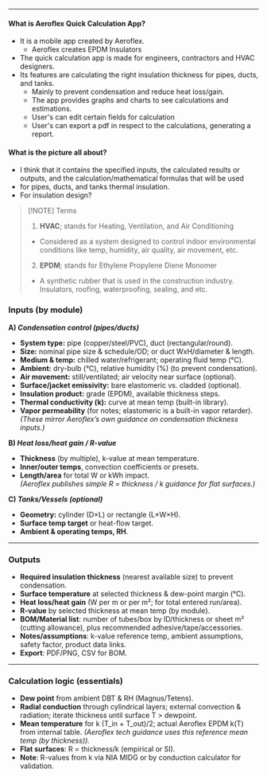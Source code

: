 
---

#### What is Aeroflex Quick Calculation App?
- It is a mobile app created by Aeroflex.
	- Aeroflex creates EPDM Insulators
- The quick calculation app is made for engineers, contractors and HVAC designers.
- Its features are calculating the right insulation thickness for pipes, ducts, and tanks.
	- Mainly to prevent condensation and reduce heat loss/gain.
	- The app provides graphs and charts to see calculations and estimations.
	- User's can edit certain fields for calculation
	- User's can export a pdf in respect to the calculations, generating a report.

#### What is the picture all about?
- I think that it contains the specified inputs, the calculated results or outputs, and the calculation/mathematical formulas that will be used
- for pipes, ducts, and tanks thermal insulation.
- For insulation design?


> [!NOTE] Terms
> 1. **HVAC**; stands for Heating, Ventilation, and Air Conditioning
> 	- Considered as a system designed to control indoor environmental conditions like temp, humidity, air quality, air movement, etc.
> 2. **EPDM**; stands for Ethylene Propylene Diene Monomer
> 	- A synthetic rubber that is used in the construction industry. Insulators, roofing, waterproofing, sealing, and etc.



### Inputs (by module)

**A) *Condensation control (pipes/ducts)***
- **System type:** pipe (copper/steel/PVC), duct (rectangular/round).
- **Size:** nominal pipe size & schedule/OD; or duct WxH/diameter & length.
- **Medium & temp:** chilled water/refrigerant; operating fluid temp (°C).
- **Ambient:** dry-bulb (°C), relative humidity (%) (to prevent condensation).
- **Air movement:** still/ventilated; air velocity near surface (optional).
- **Surface/jacket emissivity:** bare elastomeric vs. cladded (optional).
- **Insulation product:** grade (EPDM), available thickness steps.
- **Thermal conductivity (k):** curve at mean temp (built-in library).
- **Vapor permeability** (for notes; elastomeric is a built-in vapor retarder).  
    _(These mirror Aeroflex’s own guidance on condensation thickness inputs.)_

**B) *Heat loss/heat gain / R-value***
- **Thickness** (by multiple), k-value at mean temperature.
- **Inner/outer temps**, convection coefficients or presets.
- **Length/area** for total W or kWh impact.  
    _(Aeroflex publishes simple R = thickness / k guidance for flat surfaces.)_

**C) *Tanks/Vessels (optional)***
- **Geometry:** cylinder (D×L) or rectangle (L×W×H).
- **Surface temp target** or heat-flow target.
- **Ambient & operating temps, RH**.

---
### Outputs
- **Required insulation thickness** (nearest available size) to prevent condensation.
- **Surface temperature** at selected thickness & dew-point margin (°C).
- **Heat loss/heat gain** (W per m or per m²; for total entered run/area).
- **R-value** by selected thickness at mean temp (by module).
- **BOM/Material list**: number of tubes/box by ID/thickness or sheet m² (cutting allowance), plus recommended adhesive/tape/accessories.
- **Notes/assumptions**: k-value reference temp, ambient assumptions, safety factor, product data links.
- **Export**: PDF/PNG, CSV for BOM.

---
### Calculation logic (essentials)
- **Dew point** from ambient DBT & RH (Magnus/Tetens).
- **Radial conduction** through cylindrical layers; external convection & radiation; iterate thickness until surface T > dewpoint.
- **Mean temperature** for k (T_in + T_out)/2; actual Aeroflex EPDM k(T) from internal table. _(Aeroflex tech guidance uses this reference mean temp (by thickness))._
- **Flat surfaces**: R = thickness/k (empirical or SI).
- **Note**: R-values from k via NIA MIDG or by conduction calculator for validation.